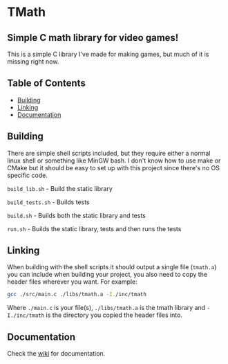 # TMath
## Simple C math library for video games!


This is a simple C library I've made for making games, but much of it is missing right now.

## Table of Contents
- [Building](#building)
- [Linking](#linking)
- [Documentation](#documentation)

## Building
There are simple shell scripts included, but they require either a normal linux shell or something like MinGW bash.
I don't know how to use make or CMake but it should be easy to set up with this project since there's no OS specific code.

`build_lib.sh` - Build the static library

`build_tests.sh` - Builds tests

`build.sh` - Builds both the static library and tests

`run.sh` - Builds the static library, tests and then runs the tests


## Linking
When building with the shell scripts it should output a single file (`tmath.a`) you can include when building your project, you also need to copy the header files wherever you want.
For example:
```sh
gcc ./src/main.c ./libs/tmath.a -I./inc/tmath
```
Where `./main.c` is your file(s), `./libs/tmath.a` is the tmath library and `-I./inc/tmath` is the directory you copied the header files into.

## Documentation
Check the [wiki](https://github.com/NocturnalGamesStudio/TMath/wiki) for documentation.